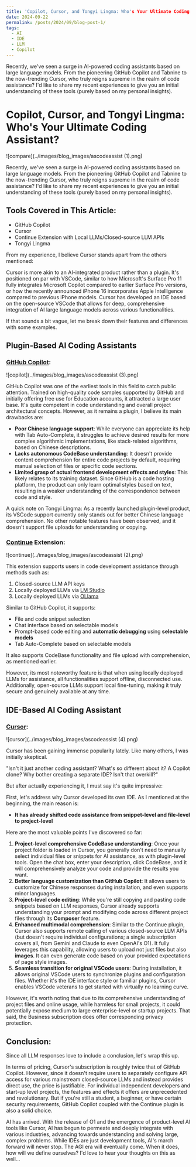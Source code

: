 ```yaml
---
title: 'Copilot, Cursor, and Tongyi Lingma: Who's Your Ultimate Coding Assistant?'
date: 2024-09-22
permalink: /posts/2024/09/blog-post-1/
tags:
  - AI
  - IDE
  - LLM
  - Copilot
---
```

Recently, we've seen a surge in AI-powered coding assistants based on large language models. From the pioneering GitHub Copilot and Tabnine to the now-trending Cursor, who truly reigns supreme in the realm of code assistance? I'd like to share my recent experiences to give you an initial understanding of these tools (purely based on my personal insights).

# Copilot, Cursor, and Tongyi Lingma: Who's Your Ultimate Coding Assistant?

![compare](../images/blog_images/ascodeassist (1).png)

Recently, we've seen a surge in AI-powered coding assistants based on large language models. From the pioneering GitHub Copilot and Tabnine to the now-trending Cursor, who truly reigns supreme in the realm of code assistance? I'd like to share my recent experiences to give you an initial understanding of these tools (purely based on my personal insights).

## Tools Covered in This Article:

- GitHub Copilot
- Cursor
- Continue Extension with Local LLMs/Closed-source LLM APIs
- Tongyi Lingma

From my experience, I believe Cursor stands apart from the others mentioned:

Cursor is more akin to an AI-integrated product rather than a plugin. It's positioned on par with VSCode, similar to how Microsoft's Surface Pro 11 fully integrates Microsoft Copilot compared to earlier Surface Pro versions, or how the recently announced iPhone 16 incorporates Apple Intelligence compared to previous iPhone models. Cursor has developed an IDE based on the open-source VSCode that allows for deep, comprehensive integration of AI large language models across various functionalities.

If that sounds a bit vague, let me break down their features and differences with some examples.

## Plugin-Based AI Coding Assistants

### [GitHub Copilot](https://github.com/features/copilot):

![copilot](../images/blog_images/ascodeassist (3).png)

GitHub Copilot was one of the earliest tools in this field to catch public attention. Trained on high-quality code samples supported by GitHub and initially offering free use for Education accounts, it attracted a large user base. It's quite competent in code understanding and overall project architectural concepts. However, as it remains a plugin, I believe its main drawbacks are:

- **Poor Chinese language support**: While everyone can appreciate its help with Tab Auto-Complete, it struggles to achieve desired results for more complex algorithmic implementations, like stack-related algorithms, based on Chinese descriptions.
- **Lacks autonomous CodeBase understanding**: It doesn't provide content comprehension for entire code projects by default, requiring manual selection of files or specific code sections.
- **Limited grasp of actual frontend development effects and styles**: This likely relates to its training dataset. Since GitHub is a code hosting platform, the product can only learn optimal styles based on text, resulting in a weaker understanding of the correspondence between code and style.

A quick note on Tongyi Lingma: As a recently launched plugin-level product, its VSCode support currently only stands out for better Chinese language comprehension. No other notable features have been observed, and it doesn't support file uploads for understanding or copying.

### [Continue](https://www.continue.dev/) Extension:

![continue](../images/blog_images/ascodeassist (2).png)

This extension supports users in code development assistance through methods such as:

1. Closed-source LLM API keys
2. Locally deployed LLMs via [LM Studio](https://lmstudio.ai/)
3. Locally deployed LLMs via [OLlama](https://ollama.com/)

Similar to GitHub Copilot, it supports:

- File and code snippet selection
- Chat interface based on selectable models
- Prompt-based code editing and **automatic debugging** using **selectable models**
- Tab Auto-Complete based on selectable models

It also supports CodeBase functionality and file upload with comprehension, as mentioned earlier.

However, its most noteworthy feature is that when using locally deployed LLMs for assistance, all functionalities support offline, disconnected use. Additionally, open-source LLMs support local fine-tuning, making it truly secure and genuinely available at any time.

## IDE-Based AI Coding Assistant

### [Cursor](https://www.cursor.com/):

![cursor](../images/blog_images/ascodeassist (4).png)

Cursor has been gaining immense popularity lately. Like many others, I was initially skeptical.

"Isn't it just another coding assistant? What's so different about it? A Copilot clone? Why bother creating a separate IDE? Isn't that overkill?"

But after actually experiencing it, I must say it's quite impressive:

First, let's address why Cursor developed its own IDE. As I mentioned at the beginning, the main reason is:

- **It has already shifted code assistance from snippet-level and file-level to project-level**

Here are the most valuable points I've discovered so far:

1. **Project-level comprehensive CodeBase understanding**: Once your project folder is loaded in Cursor, you generally don't need to manually select individual files or snippets for AI assistance, as with plugin-level tools. Open the chat box, enter your description, click CodeBase, and it will comprehensively analyze your code and provide the results you want.
2. **Better language customization than GitHub Copilot**: It allows users to customize for Chinese responses during installation, and even supports minor languages.
3. **Project-level code editing**: While you're still copying and pasting code snippets based on LLM responses, Cursor already supports understanding your prompt and modifying code across different project files through its **Composer** feature.
4. **Enhanced multimodal comprehension**: Similar to the Continue plugin, Cursor also supports remote calling of various closed-source LLM APIs (but doesn't require individual configurations; a single subscription covers all, from Gemini and Claude to even OpenAI's O1). It fully leverages this capability, allowing users to upload not just files but also **images**. It can even generate code based on your provided expectations of page style images.
5. **Seamless transition for original VSCode users**: During installation, it allows original VSCode users to synchronize plugins and configuration files. Whether it's the IDE interface style or familiar plugins, Cursor enables VSCode veterans to get started with virtually no learning curve.

However, it's worth noting that due to its comprehensive understanding of project files and online usage, while harmless for small projects, it could potentially expose medium to large enterprise-level or startup projects. That said, the Business subscription does offer corresponding privacy protection.

## Conclusion:

Since all LLM responses love to include a conclusion, let's wrap this up.

In terms of pricing, Cursor's subscription is roughly twice that of GitHub Copilot. However, since it doesn't require users to separately configure API access for various mainstream closed-source LLMs and instead provides direct use, the price is justifiable. For individual independent developers and start-up level projects, the features and effects it offers are unprecedented and revolutionary. But if you're still a student, a beginner, or have certain security requirements, GitHub Copilot coupled with the Continue plugin is also a solid choice.

AI has arrived. With the release of O1 and the emergence of product-level AI tools like Cursor, AI has begun to permeate and deeply integrate with various industries, advancing towards understanding and solving large, complex problems. While IDEs are just development tools, AI's march forward will never stop. The AGI era will eventually come. When it does, how will we define ourselves? I'd love to hear your thoughts on this as well...
